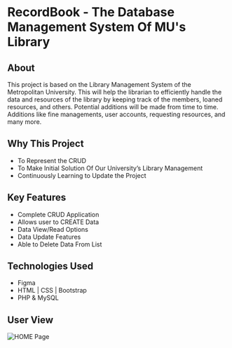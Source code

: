 # RecordBook - The Database Management System Of MU's Library

## About
This project is based on the Library Management System of the Metropolitan University. This will help the librarian to efficiently handle the data and resources of the library by keeping track of the members, loaned resources, and others.
Potential additions will be made from time to time. Additions like fine managements, user accounts, requesting resources, and many more.

## Why This Project
- To Represent the CRUD
- To Make Initial Solution Of Our University’s Library Management
- Continuously Learning to Update the Project

## Key Features
- Complete CRUD Application
- Allows user to CREATE Data
- Data View/Read Options
- Data Update Features 
- Able to Delete Data From List

## Technologies Used
- Figma
- HTML | CSS | Bootstrap
- PHP & MySQL

## User View
![HOME Page]([https://drive.google.com/file/d/11lQir655E8v97Hm1DEKA39SlFPKfFwUs/view?usp=drive_link])
